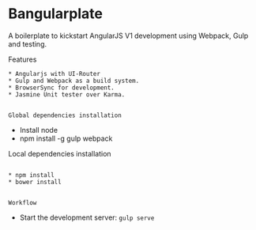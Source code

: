 
# Bangularplate

A boilerplate to kickstart AngularJS V1 development using Webpack, Gulp and testing.


Features
```
* Angularjs with UI-Router
* Gulp and Webpack as a build system.
* BrowserSync for development.
* Jasmine Unit tester over Karma.


Global dependencies installation
```

* Install node
* npm install -g gulp webpack


Local dependencies installation
```

* npm install
* bower install


Workflow
```

* Start the development server: `gulp serve`